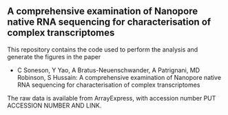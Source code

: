 ## A comprehensive examination of Nanopore native RNA sequencing for characterisation of complex transcriptomes

This repository contains the code used to perform the analysis and generate the figures in the paper

* C Soneson, Y Yao, A Bratus-Neuenschwander, A Patrignani, MD Robinson, S Hussain: A comprehensive examination of Nanopore native RNA sequencing for characterisation of complex transcriptomes

The raw data is available from ArrayExpress, with accession number PUT ACCESSION NUMBER AND LINK. 
